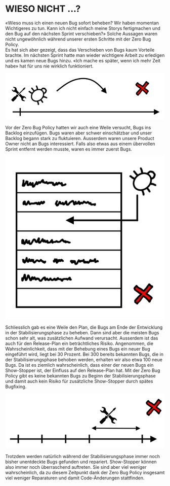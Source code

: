 ﻿# WIESO NICHT ...?
«Wieso muss ich einen neuen Bug sofort beheben? Wir haben momentan Wichtigeres zu tun. Kann ich nicht  einfach meine Storys fertigmachen und den Bug auf den nächsten Sprint verschieben?» Solche Aussagen  waren nicht ungewöhnlich während unserer ersten Schritte mit der Zero Bug Policy.  
Es hat sich aber gezeigt, dass das Verschieben von Bugs kaum Vorteile brachte. Im nächsten Sprint hatte man wieder wichtigere Arbeit zu erledigen und es kamen neue Bugs hinzu. «Ich mache es später, wenn ich mehr Zeit habe» hat für uns nie wirklich funktioniert.

![Text](images/Image19.jpg)

Vor der Zero Bug Policy hatten wir auch eine Weile versucht, Bugs  ins Backlog einzufügen. Bugs waren aber schwer einschätzbar  und unser Backlog begann stark zu fluktuieren. Ausserdem waren  unsere Product Owner nicht an Bugs interessiert. Falls also etwas  aus einem übervollen Sprint entfernt werden musste, waren es  immer zuerst Bugs. 

![Text](images/Image20.jpg)

Schliesslich gab es eine Weile den Plan, die Bugs am Ende der Entwicklung in der Stabilisierungsphase zu  beheben. Dann sind aber die meisten Bugs schon sehr alt, was zusätzlichen Aufwand verursacht. Ausserdem  ist das auch für den Release-Plan ein beträchtliches Risiko. Angenommen, die Wahrscheinlichkeit, dass  mit der Behebung eines Bugs ein neuer Bug eingeführt wird, liegt bei 30 Prozent. Bei 300 bereits  bekannten Bugs, die in der Stabilisierungsphase behoben werden, erhalten wir also etwa 100 neue  Bugs. Da ist es ziemlich wahrscheinlich, dass einer der neuen Bugs ein Show-Stopper ist, der Einfluss auf  den Release-Plan hat. 
Mit der Zero Bug Policy gibt es keine bekannten Bugs zu Beginn der Stabilisierungsphase und damit auch kein Risiko für zusätzliche Show-Stopper durch spätes Bugfixing.

![Text](images/Image21.jpg)

Trotzdem werden natürlich während der Stabilisierungsphase immer noch bisher unentdeckte Bugs gefunden  und repariert. Show-Stopper können also immer noch überraschend auftreten. Sie sind aber viel weniger  wahrscheinlich, da zu diesem Zeitpunkt dank der Zero Bug Policy insgesamt viel weniger Reparaturen und  damit Code-Änderungen stattfinden.